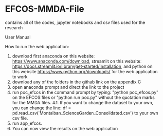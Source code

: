 # EFCOS-MMDA-File
contains all of the codes, jupyter notebooks and csv files used for the research

User Manual

How to run the web application:
1. download first anaconda on this website: https://www.anaconda.com/download, streamlit on this website: https://docs.streamlit.io/library/get-started/installation, and python on this website https://www.python.org/downloads/ for the web application to work
2. download any of the folders in the github link on the appendix C
3. open anaconda prompt and direct the link to the project
4. run poc_efcos in the command prompt by typing: "python poc_efcos.py" on the EFCOS files or  "python run poc.py" without the quotation marks for the MMDA files.
    4.1. If you want to change the dataset to your own, you can change the line: df = pd.read_csv('Montalban_ScienceGarden_Consolidated.csv') to your own csv file.
5. run app_efcos.
6. You can now view the results on the web application
